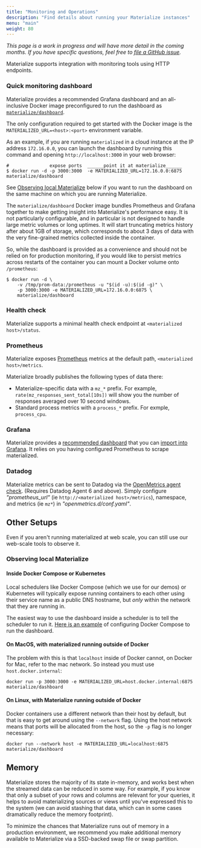 ```yaml
---
title: "Monitoring and Operations"
description: "Find details about running your Materialize instances"
menu: "main"
weight: 80
---
```


_This page is a work in progress and will have more detail in the coming months.
If you have specific questions, feel free to [file a GitHub
issue](https://github.com/MaterializeInc/materialize/issues/new?labels=C-feature&template=feature.md)._

Materialize supports integration with monitoring tools using HTTP endpoints.

### Quick monitoring dashboard

Materialize provides a recommended Grafana dashboard and an all-inclusive Docker image
preconfigured to run the dashboard as [`materialize/dashboard`][simplemon-hub].

The only configuration required to get started with the Docker image is the
`MATERIALIZED_URL=<host>:<port>` environment variable.

As an example, if you are running `materialized` in a cloud instance at the IP address
`172.16.0.0`, you can launch the dashboard by running this command and
opening `http://localhost:3000` in your web browser:

```shell
#               expose ports  ______point it at materialize______
$ docker run -d -p 3000:3000  -e MATERIALIZED_URL=172.16.0.0:6875 materialize/dashboard
```

See [Observing local Materialize](#observing-local-materialize) below if you want to run
the dashboard on the same machine on which you are running Materialize.

The `materialize/dashboard` Docker image bundles Prometheus and Grafana together to make
getting insight into Materialize's performance easy. It is not particularly
configurable, and in particular is not designed to handle large metric volumes or long
uptimes. It will start truncating metrics history after about 1GB of storage, which
corresponds to about 3 days of data with the very fine-grained metrics collected inside
the container.

So, while the dashboard is provided as a convenience and should not be relied on for
production monitoring, if you would like to persist metrics across restarts of the
container you can mount a Docker volume onto `/prometheus`:

```console
$ docker run -d \
    -v /tmp/prom-data:/prometheus -u "$(id -u):$(id -g)" \
    -p 3000:3000 -e MATERIALIZED_URL=172.16.0.0:6875 \
    materialize/dashboard
```

### Health check

Materialize supports a minimal health check endpoint at `<materialized
host>/status`.

### Prometheus

Materialize exposes [Prometheus](https://prometheus.io/) metrics at the default
path, `<materialized host>/metrics`.

Materialize broadly publishes the following types of data there:

- Materialize-specific data with a `mz_*` prefix. For example,
  `rate(mz_responses_sent_total[10s])` will show you the number of responses
  averaged over 10 second windows.
- Standard process metrics with a `process_*` prefix. For exmple, `process_cpu`.

### Grafana

Materialize provides a [recommended dashboard][dashboard-json] that you can [import into
Grafana][graf-import]. It relies on you having configured Prometheus to scrape
materialized.

### Datadog

Materialize metrics can be sent to Datadog via the
[OpenMetrics agent check](https://www.datadoghq.com/blog/monitor-prometheus-metrics/).
(Requires Datadog Agent 6 and above). Simply configure _"prometheus_url"_ (ie
`http://<materialized host>/metrics`), namespace, and metrics (ie `mz*`) in
_"openmetrics.d/conf.yaml"_.

## Other Setups

Even if you aren't running materialized at web scale, you can still use our web-scale
tools to observe it.

### Observing local Materialize

#### Inside Docker Compose or Kubernetes

Local schedulers like Docker Compose (which we use for our demos) or Kubernetes will
typically expose running containers to each other using their service name as a public
DNS hostname, but _only_ within the network that they are running in.

The easiest way to use the dashboard inside a scheduler is to tell the scheduler to run
it. [Here is an example][dc-example] of configuring Docker Compose to run the dashboard.

#### On MacOS, with materialized running outside of Docker

The problem with this is that `localhost` inside of Docker cannot, on Docker for Mac,
refer to the mac network. So instead you must use `host.docker.internal`:

```
docker run -p 3000:3000 -e MATERIALIZED_URL=host.docker.internal:6875 materialize/dashboard
```

#### On Linux, with Materialize running outside of Docker

Docker containers use a different network than their host by default, but that is easy to
get around using the `--network` flag. Using the host network means that ports will be
allocated from the host, so the `-p` flag is no longer necessary:

```
docker run --network host -e MATERIALIZED_URL=localhost:6875 materialize/dashboard
```

[simplemon-hub]: https://hub.docker.com/repository/docker/materialize/dashboard
[dashboard-json]: https://github.com/MaterializeInc/materialize/blob/main/misc/monitoring/dashboard/conf/grafana/dashboards/overview.json
[graf-import]: https://grafana.com/docs/grafana/latest/reference/export_import/#importing-a-dashboard
[dc-example]: https://github.com/MaterializeInc/materialize/blob/d793b112758c840c1240eefdd56ca6f7e4f484cf/demo/billing/mzcompose.yml#L60-L70

## Memory

Materialize stores the majority of its state in-memory, and works best when the streamed data
can be reduced in some way. For example, if you know that only a subset of your rows and columns
are relevant for your queries, it helps to avoid materializing sources or views until you've
expressed this to the system (we can avoid stashing that data, which can in some cases dramatically
reduce the memory footprint).

To minimize the chances that Materialize runs out of memory in a production environment,
we recommend you make additional memory available to Materialize via a SSD-backed
swap file or swap partition.
